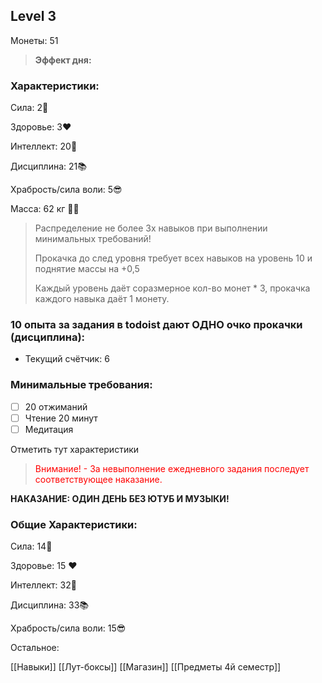 
## **Level 3**

Монеты: 51

> **Эффект дня:**
> 
> 

### Характеристики:

Сила: 2💪

Здоровье: 3❤️

Интеллект: 20🧠

Дисциплина: 21📚

Храбрость/сила воли: 5😎

Масса: 62 кг 🏋️‍♂️

> Распределение не более 3х навыков при выполнении минимальных требований!
> 
> Прокачка до след уровня требует всех навыков на уровень 10 и поднятие массы на +0,5
> 
> Каждый уровень даёт соразмерное кол-во монет * 3, прокачка каждого навыка даёт 1 монету.

### 10 опыта за задания в todoist дают ОДНО очко прокачки (дисциплина):

- Текущий счётчик: 6

### **Минимальные требования:**

- [ ] 20 отжиманий
- [ ] Чтение 20 минут
- [ ] Медитация

Отметить тут характеристики

><font color="#ff0000"> Внимание! - За невыполнение ежедневного задания последует соответствующее наказание.</font>

**НАКАЗАНИЕ: ОДИН ДЕНЬ БЕЗ ЮТУБ И МУЗЫКИ!**

### Общие Характеристики:

Сила: 14💪

Здоровье: 15 ❤️

Интеллект: 32🧠

Дисциплина: 33📚

Храбрость/сила воли: 15😎

Остальное:

[[Навыки]]
[[Лут-боксы]]
[[Магазин]]
[[Предметы 4й семестр]]
